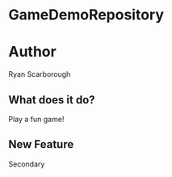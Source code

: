 # GameDemoRepository

# Author
Ryan Scarborough

## What does it do?
Play a fun game!

## New Feature
Secondary
